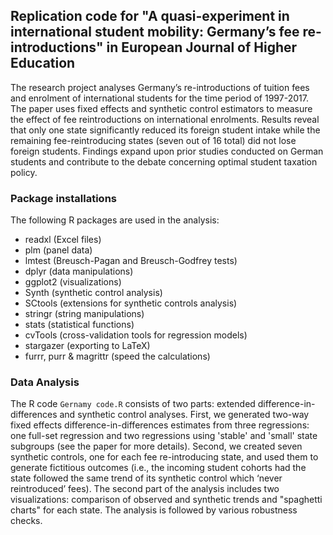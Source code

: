 ## Replication code for "A quasi-experiment in international student mobility: Germany’s fee re-introductions" in European Journal of Higher Education

The research project analyses Germany’s re-introductions of tuition fees and enrolment of international students for the time period of 1997-2017. The paper uses fixed effects and synthetic control estimators to measure the effect of fee reintroductions on international enrolments. Results reveal that only one state significantly reduced its foreign student intake while the remaining fee-reintroducing states (seven out of 16 total) did not lose foreign students. Findings expand upon prior studies conducted on German students and contribute to the debate concerning optimal student taxation policy. 

###  Package installations

The following R packages are used in the analysis:

- readxl (Excel files)
- plm (panel data)
- lmtest (Breusch-Pagan and Breusch-Godfrey tests)
- dplyr (data manipulations)
- ggplot2 (visualizations)
- Synth (synthetic control analysis)
- SCtools (extensions for synthetic controls analysis)
- stringr (string manipulations)
- stats (statistical functions)
- cvTools (cross-validation tools for regression models)
- stargazer (exporting to LaTeX)
- furrr, purr & magrittr (speed the calculations)

### Data Analysis

The R code `Gernamy code.R` consists of two parts: extended difference-in-differences and synthetic control analyses. First, we generated two-way fixed effects difference-in-differences estimates from three regressions: one full-set regression and two regressions using 'stable' and 'small' state subgroups (see the paper for more details). Second, we created seven synthetic controls, one for each fee re-introducing state, and used them to generate fictitious outcomes (i.e., the incoming student cohorts had the state followed the same trend of its synthetic control which ‘never reintroduced’ fees). The second part of the analysis includes two visualizations: comparison of observed and synthetic trends and "spaghetti charts" for each state. The analysis is followed by various robustness checks.
